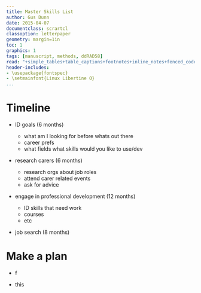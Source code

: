 ```yaml
---
title: Master Skills List
author: Gus Dunn
date: 2015-04-07
documentclass: scrartcl
classoption: letterpaper
geometry: margin=1in
toc: 1
graphics: 1
tags: [manuscript, methods, ddRAD58]
read: "+simple_tables+table_captions+footnotes+inline_notes+fenced_code_blocks+fenced_code_attributes+fancy_lists+definition_lists+superscript+subscript+tex_math_dollars"
header-includes: 
- \usepackage{fontspec}
- \setmainfont{Linux Libertine O}
...
```



# Timeline #

- ID goals (6 months)
    - what am I looking for before whats out there
    - career prefs
    - what fields
    what skills would you like to use/dev

- research carers (6 months)
    - research orgs about job roles
    - attend carer related events
    - ask for advice

- engage in professional development (12 months)
    - ID skills that need work
    - courses 
    - etc

- job search (8 months)

# Make a plan #

- f

- this